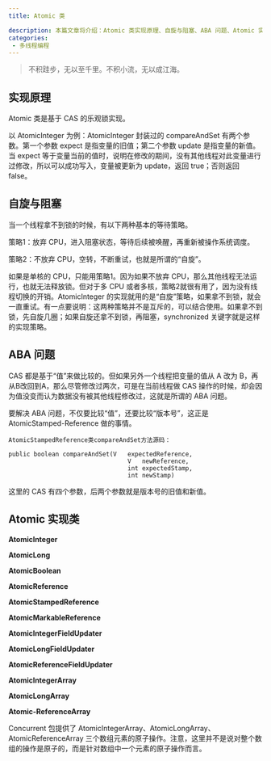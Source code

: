 ```yaml
---
title: Atomic 类

description: 本篇文章将介绍：Atomic 类实现原理、自旋与阻塞、ABA 问题、Atomic 实现类
categories:
 - 多线程编程
---
```


> 不积跬步，无以至千里。不积小流，无以成江海。

## 实现原理

Atomic 类是基于 CAS 的乐观锁实现。

以 AtomicInteger 为例：AtomicInteger 封装过的 compareAndSet 有两个参数。第一个参数 expect 是指变量的旧值；第二个参数 update 是指变量的新值。当 expect 等于变量当前的值时，说明在修改的期间，没有其他线程对此变量进行过修改，所以可以成功写入，变量被更新为 update，返回 true；否则返回 false。

## 自旋与阻塞

当一个线程拿不到锁的时候，有以下两种基本的等待策略。

策略1：放弃 CPU，进入阻塞状态，等待后续被唤醒，再重新被操作系统调度。

策略2：不放弃 CPU，空转，不断重试，也就是所谓的“自旋”。

如果是单核的 CPU，只能用策略1。因为如果不放弃 CPU，那么其他线程无法运行，也就无法释放锁。但对于多 CPU 或者多核，策略2就很有用了，因为没有线程切换的开销。AtomicInteger 的实现就用的是“自旋”策略，如果拿不到锁，就会一直重试。有一点要说明：这两种策略并不是互斥的，可以结合使用。如果拿不到锁，先自旋几圈；如果自旋还拿不到锁，再阻塞，synchronized 关键字就是这样的实现策略。

## ABA 问题

CAS 都是基于“值”来做比较的。但如果另外一个线程把变量的值从 A 改为 B，再从B改回到A，那么尽管修改过两次，可是在当前线程做 CAS 操作的时候，却会因为值没变而认为数据没有被其他线程修改过，这就是所谓的 ABA 问题。

要解决 ABA 问题，不仅要比较“值”，还要比较“版本号”，这正是 AtomicStamped-Reference 做的事情。

```
AtomicStampedReference类compareAndSet方法源码：

public boolean compareAndSet(V   expectedReference,
                                 V   newReference,
                                 int expectedStamp,
                                 int newStamp)
```
这里的 CAS 有四个参数，后两个参数就是版本号的旧值和新值。

## Atomic 实现类

**AtomicInteger**

**AtomicLong**

**AtomicBoolean**

**AtomicReference**

**AtomicStampedReference**

**AtomicMarkableReference**

**AtomicIntegerFieldUpdater**

**AtomicLongFieldUpdater**

**AtomicReferenceFieldUpdater**

**AtomicIntegerArray**

**AtomicLongArray**

**Atomic-ReferenceArray**

Concurrent 包提供了 AtomicIntegerArray、AtomicLongArray、AtomicReferenceArray 三个数组元素的原子操作。注意，这里并不是说对整个数组的操作是原子的，而是针对数组中一个元素的原子操作而言。